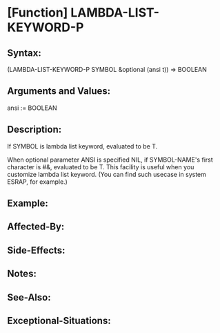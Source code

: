 # [Function] LAMBDA-LIST-KEYWORD-P

## Syntax:

(LAMBDA-LIST-KEYWORD-P SYMBOL &optional (ansi t)) => BOOLEAN

## Arguments and Values:

ansi := BOOLEAN

## Description:

If SYMBOL is lambda list keyword, evaluated to be T.

When optional parameter ANSI is specified NIL, if SYMBOL-NAME's first character is #\&, evaluated to be T.
This facility is useful when you customize lambda list keyword.
(You can find such usecase in system ESRAP, for example.)

## Example:

## Affected-By:

## Side-Effects:

## Notes:

## See-Also:

## Exceptional-Situations:

